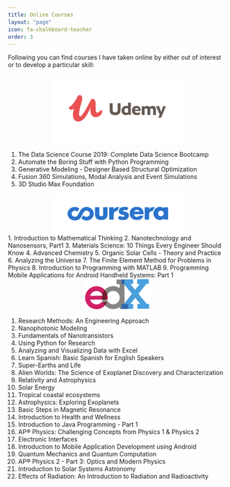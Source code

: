 ```yaml
---
title: Online Courses
layout: "page"
icon: fa-chalkboard-teacher
order: 3
---
```


Following you can find courses I have taken online by either out of interest or to develop a particular skill:

<center><img src="assets\PageImages\udemy.png" width="300"></center>

1. The Data Science Course 2019: Complete Data Science Bootcamp
2. Automate the Boring Stuff with Python Programming
3. Generative Modeling - Designer Based Structural Optimization
4. Fusion 360 Simulations, Modal Analysis and Event Simulations
5. 3D Studio Max Foundation


<center><img src="assets\PageImages\coursera.png" width="300"></center>
1. Introduction to Mathematical Thinking
2. Nanotechnology and Nanosensors, Part1
3. Materials Science: 10 Things Every Engineer Should Know
4. Advanced Chemistry
5. Organic Solar Cells - Theory and Practice
6. Analyzing the Universe
7. The Finite Element Method for Problems in Physics
8. Introduction to Programming with MATLAB
9. Programming Mobile Applications for Android Handheld Systems: Part 1


<center><img src="assets\PageImages\edx.png" width="150"></center>

1. Research Methods: An Engineering Approach
2. Nanophotonic Modeling
3. Fundamentals of Nanotransistors
4. Using Python for Research
5. Analyzing and Visualizing Data with Excel
6. Learn Spanish: Basic Spanish for English Speakers
7. Super-Earths and Life
8. Alien Worlds: The Science of Exoplanet Discovery and Characterization
9. Relativity and Astrophysics
10. Solar Energy
11. Tropical coastal ecosystems
12. Astrophysics: Exploring Exoplanets
13. Basic Steps in Magnetic Resonance
14. Introduction to Health and Wellness
15. Introduction to Java Programming - Part 1
16. AP® Physics: Challenging Concepts from Physics 1 & Physics 2
17. Electronic Interfaces
18. Introduction to Mobile Application Development using Android
19. Quantum Mechanics and Quantum Computation
20. AP® Physics 2 - Part 3: Optics and Modern Physics
21. Introduction to Solar Systems Astronomy
22. Effects of Radiation: An Introduction to Radiation and Radioactivity
